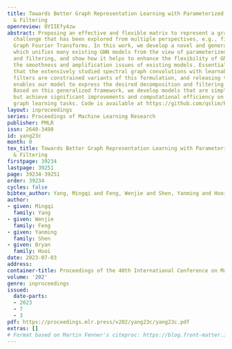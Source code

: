 ```yaml
---
title: Towards Better Graph Representation Learning with Parameterized Decomposition
  & Filtering
openreview: OYIIEfy4zw
abstract: Proposing an effective and flexible matrix to represent a graph is a fundamental
  challenge that has been explored from multiple perspectives, e.g., filtering in
  Graph Fourier Transforms. In this work, we develop a novel and general framework
  which unifies many existing GNN models from the view of parameterized decomposition
  and filtering, and show how it helps to enhance the flexibility of GNNs while alleviating
  the smoothness and amplification issues of existing models. Essentially, we show
  that the extensively studied spectral graph convolutions with learnable polynomial
  filters are constrained variants of this formulation, and releasing these constraints
  enables our model to express the desired decomposition and filtering simultaneously.
  Based on this generalized framework, we develop models that are simple in implementation
  but achieve significant improvements and computational efficiency on a variety of
  graph learning tasks. Code is available at https://github.com/qslim/PDF.
layout: inproceedings
series: Proceedings of Machine Learning Research
publisher: PMLR
issn: 2640-3498
id: yang23c
month: 0
tex_title: Towards Better Graph Representation Learning with Parameterized Decomposition
  & Filtering
firstpage: 39234
lastpage: 39251
page: 39234-39251
order: 39234
cycles: false
bibtex_author: Yang, Mingqi and Feng, Wenjie and Shen, Yanming and Hooi, Bryan
author:
- given: Mingqi
  family: Yang
- given: Wenjie
  family: Feng
- given: Yanming
  family: Shen
- given: Bryan
  family: Hooi
date: 2023-07-03
address: 
container-title: Proceedings of the 40th International Conference on Machine Learning
volume: '202'
genre: inproceedings
issued:
  date-parts:
  - 2023
  - 7
  - 3
pdf: https://proceedings.mlr.press/v202/yang23c/yang23c.pdf
extras: []
# Format based on Martin Fenner's citeproc: https://blog.front-matter.io/posts/citeproc-yaml-for-bibliographies/
---
```

